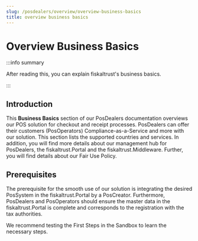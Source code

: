 ```yaml
---
slug: /posdealers/overview/overview-business-basics
title: overview business basics
---
```


# Overview Business Basics

:::info summary

After reading this, you can explain fiskaltrust's business basics.

:::

## Introduction

This **Business Basics** section of our PosDealers documentation overviews our POS solution for checkout and receipt processes. PosDealers can offer their customers (PosOperators) Compliance-as-a-Service and more with our solution. This section lists the supported countries and services. In addition, you will find more details about our management hub for PosDealers, the fiskaltrust.Portal and the fiskaltrust.Middleware. Further, you will find details about our Fair Use Policy.

## Prerequisites  

The prerequisite for the smooth use of our solution is integrating the desired PosSystem in the fiskaltrust.Portal by a PosCreator. Furthermore, PosDealers and PosOperators should ensure the master data in the fiskaltrust.Portal is complete and corresponds to the registration with the tax authorities. 

We recommend testing the First Steps in the Sandbox to learn the necessary steps.
